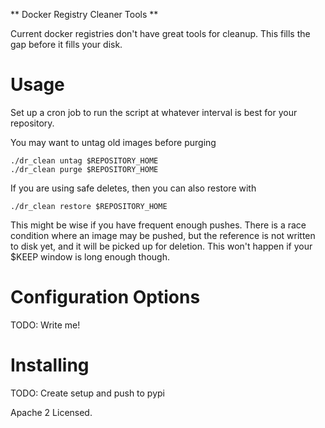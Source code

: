 ** Docker Registry Cleaner Tools **

Current docker registries don't have great tools for cleanup. This fills the gap before it fills your disk.

# Usage

Set up a cron job to run the script at whatever interval is best for your repository.

You may want to untag old images before purging

    ./dr_clean untag $REPOSITORY_HOME
    ./dr_clean purge $REPOSITORY_HOME


If you are using safe deletes, then you can also restore with

    ./dr_clean restore $REPOSITORY_HOME

This might be wise if you have frequent enough pushes. There is a race condition where an image may be pushed, but the reference is not written to disk yet, and it will be picked up for deletion. This won't happen if your $KEEP window is long enough though.

# Configuration Options

TODO: Write me!

# Installing

TODO: Create setup and push to pypi


Apache 2 Licensed.
